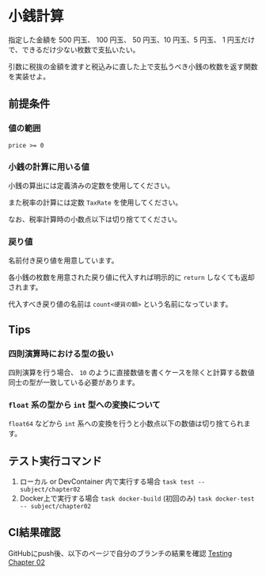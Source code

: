 # 小銭計算

指定した金額を 500 円玉、 100 円玉、 50 円玉、10 円玉、5 円玉、 1 円玉だけで、できるだけ少ない枚数で支払いたい。

引数に税抜の金額を渡すと税込みに直した上で支払うべき小銭の枚数を返す関数を実装せよ。

## 前提条件

### 値の範囲

`price >= 0`

### 小銭の計算に用いる値

小銭の算出には定義済みの定数を使用してください。

また税率の計算には定数 `TaxRate` を使用してください。

なお、税率計算時の小数点以下は切り捨ててください。

### 戻り値

名前付き戻り値を用意しています。

各小銭の枚数を用意された戻り値に代入すれば明示的に `return` しなくても返却されます。

代入すべき戻り値の名前は `count<硬貨の額>` という名前になっています。

## Tips

### 四則演算時における型の扱い

四則演算を行う場合、 `10` のように直接数値を書くケースを除くと計算する数値同士の型が一致している必要があります。

### `float` 系の型から `int` 型への変換について

`float64` などから `int` 系への変換を行うと小数点以下の数値は切り捨てられます。

## テスト実行コマンド

1. ローカル or DevContainer 内で実行する場合
`task test -- subject/chapter02`
1. Docker上で実行する場合
`task docker-build` (初回のみ)
`task docker-test -- subject/chapter02`

## CI結果確認

GitHubにpush後、以下のページで自分のブランチの結果を確認
[Testing Chapter 02](https://github.com/kurupeku/hello-golang/actions/workflows/chapter02_test.yml)
